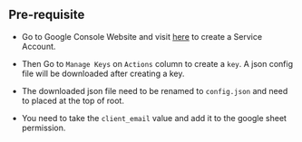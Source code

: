 
## Pre-requisite

- Go to Google Console Website and visit [here](https://console.cloud.google.com/iam-admin/serviceaccounts?project=bini-406319) to create a Service Account.

- Then Go to `Manage Keys` on `Actions` column to create a `key`. A json config file will be downloaded after creating a key.

- The downloaded json file need to be renamed to `config.json` and need to placed at the top of root.

- You need to take the `client_email` value and add it to the google sheet permission.

<!-- - You need to take the number from google sheet url and   -->